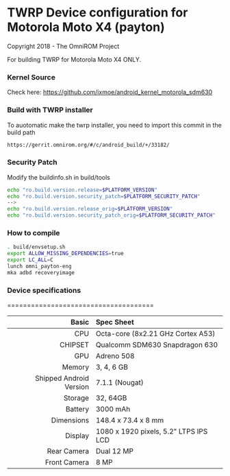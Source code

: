 # TWRP Device configuration for Motorola Moto X4 (payton)

Copyright 2018 - The OmniROM Project

For building TWRP for Motorola Moto X4 ONLY.

### Kernel Source
Check here: https://github.com/ixmoe/android_kernel_motorola_sdm630

### Build with TWRP installer
To auotomatic make the twrp installer, 
you need to import this commit in the build path

```sh
https://gerrit.omnirom.org/#/c/android_build/+/33182/
```
### Security Patch
Modify the buildinfo.sh in build/tools
```sh
echo "ro.build.version.release=$PLATFORM_VERSION" 
echo "ro.build.version.security_patch=$PLATFORM_SECURITY_PATCH"
-->
echo "ro.build.version.release_orig=$PLATFORM_VERSION"
echo "ro.build.version.security_patch_orig=$PLATFORM_SECURITY_PATCH"
```

### How to compile

```sh
. build/envsetup.sh
export ALLOW_MISSING_DEPENDENCIES=true
export LC_ALL=C
lunch omni_payton-eng
mka adbd recoveryimage
```

### Device specifications
=====================================

Basic   | Spec Sheet
-------:|:-------------------------
CPU     | Octa-core (8x2.21 GHz Cortex A53)
CHIPSET | Qualcomm SDM630 Snapdragon 630
GPU     | Adreno 508
Memory  | 3, 4, 6 GB
Shipped Android Version | 7.1.1 (Nougat)
Storage | 32, 64GB
Battery | 3000 mAh
Dimensions | 148.4 x 73.4 x 8 mm
Display | 1080 x 1920 pixels, 5.2" LTPS IPS LCD
Rear Camera  | Dual 12 MP
Front Camera | 8 MP
